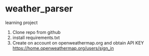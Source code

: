 # weather_parser
learning project

1. Clone repo from github
2. install requirements.txt 
3. Create on account on openweathermap.org and obtain API KEY
https://home.openweathermap.org/users/sign_in

